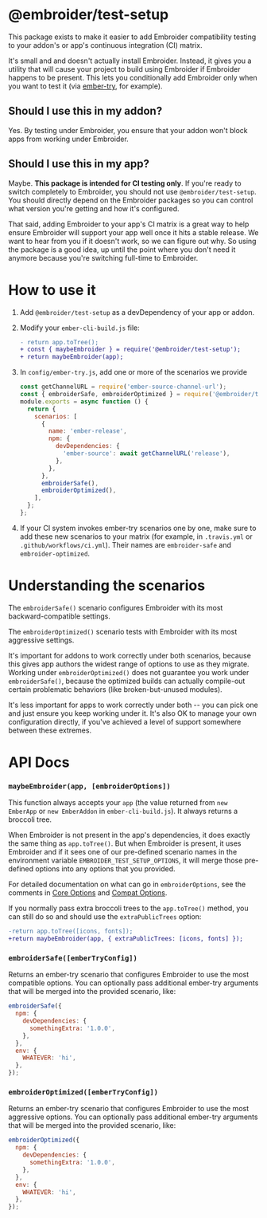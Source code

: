 # @embroider/test-setup

This package exists to make it easier to add Embroider compatibility testing to your addon's or app's continuous integration (CI) matrix.

It's small and and doesn't actually install Embroider. Instead, it gives you a utility that will cause your project to build using Embroider if Embroider happens to be present. This lets you conditionally add Embroider only when you want to test it (via [ember-try](https://github.com/ember-cli/ember-try), for example).

## Should I use this in my addon?

Yes. By testing under Embroider, you ensure that your addon won't block apps from working under Embroider.

## Should I use this in my app?

Maybe. **This package is intended for CI testing only**. If you're ready to switch completely to Embroider, you should not use `@embroider/test-setup`. You should directly depend on the Embroider packages so you can control what version you're getting and how it's configured.

That said, adding Embroider to your app's CI matrix is a great way to help ensure Embroider will support your app well once it hits a stable release. We want to hear from you if it doesn't work, so we can figure out why. So using the package is a good idea, up until the point where you don't need it anymore because you're switching full-time to Embroider.

# How to use it

1. Add `@embroider/test-setup` as a devDependency of your app or addon.
2. Modify your `ember-cli-build.js` file:

   ```diff
   - return app.toTree();
   + const { maybeEmbroider } = require('@embroider/test-setup');
   + return maybeEmbroider(app);
   ```

3. In `config/ember-try.js`, add one or more of the scenarios we provide

   ```js
   const getChannelURL = require('ember-source-channel-url');
   const { embroiderSafe, embroiderOptimized } = require('@embroider/test-setup');
   module.exports = async function () {
     return {
       scenarios: [
         {
           name: 'ember-release',
           npm: {
             devDependencies: {
               'ember-source': await getChannelURL('release'),
             },
           },
         },
         embroiderSafe(),
         embroiderOptimized(),
       ],
     };
   };
   ```

4. If your CI system invokes ember-try scenarios one by one, make sure to add these new scenarios to your matrix (for example, in `.travis.yml` or `.github/workflows/ci.yml`). Their names are `embroider-safe` and `embroider-optimized`.

# Understanding the scenarios

The `embroiderSafe()` scenario configures Embroider with its most backward-compatible settings.

The `embroiderOptimized()` scenario tests with Embroider with its most aggressive settings.

It's important for addons to work correctly under both scenarios, because this gives app authors the widest range of options to use as they migrate. Working under `embroiderOptimized()` does not guarantee you work under `embroiderSafe()`, because the optimized builds can actually compile-out certain problematic behaviors (like broken-but-unused modules).

It's less important for apps to work correctly under both -- you can pick one and just ensure you keep working under it. It's also OK to manage your own configuration directly, if you've achieved a level of support somewhere between these extremes.

# API Docs

### `maybeEmbroider(app, [embroiderOptions])`

This function always accepts your `app` (the value returned from `new EmberApp` or `new EmberAddon` in `ember-cli-build.js`). It always returns a broccoli tree.

When Embroider is not present in the app's dependencies, it does exactly the same thing as `app.toTree()`. But when Embroider is present, it uses Embroider and if it sees one of our pre-defined scenario names in the environment variable `EMBROIDER_TEST_SETUP_OPTIONS`, it will merge those pre-defined options into any options that you provided.

For detailed documentation on what can go in `embroiderOptions`, see the comments in [Core Options](`https://github.com/embroider-build/embroider/blob/master/packages/core/src/options.ts`) and [Compat Options](https://github.com/embroider-build/embroider/blob/master/packages/compat/src/options.ts).

If you normally pass extra broccoli trees to the `app.toTree()` method, you can still do so and should use the `extraPublicTrees` option:

```diff
-return app.toTree([icons, fonts]);
+return maybeEmbroider(app, { extraPublicTrees: [icons, fonts] });
```

### `embroiderSafe([emberTryConfig])`

Returns an ember-try scenario that configures Embroider to use the most compatible options. You can optionally pass additional ember-try arguments that will be merged into the provided scenario, like:

```js
embroiderSafe({
  npm: {
    devDependencies: {
      somethingExtra: '1.0.0',
    },
  },
  env: {
    WHATEVER: 'hi',
  },
});
```

### `embroiderOptimized([emberTryConfig])`

Returns an ember-try scenario that configures Embroider to use the most aggressive options. You can optionally pass additional ember-try arguments that will be merged into the provided scenario, like:

```js
embroiderOptimized({
  npm: {
    devDependencies: {
      somethingExtra: '1.0.0',
    },
  },
  env: {
    WHATEVER: 'hi',
  },
});
```
